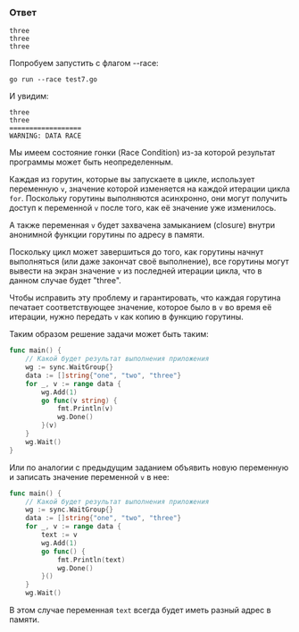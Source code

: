### Ответ

```text
three
three
three
```

Попробуем запустить с флагом --race:

```text
go run --race test7.go  
```
И увидим:

```text
three
three
==================
WARNING: DATA RACE
```
Мы имеем состояние гонки (Race Condition) из-за которой результат программы может быть неопределенным.

Каждая из горутин, которые вы запускаете в цикле, использует переменную `v`, значение которой изменяется на каждой итерации цикла `for`. Поскольку горутины выполняются асинхронно, они могут получить доступ к переменной `v` после того, как её значение уже изменилось.

А также переменная `v` будет захвачена замыканием (closure) внутри анонимной функции горутины по адресу в памяти. 

Поскольку цикл может завершиться до того, как горутины начнут выполняться (или даже закончат своё выполнение), все горутины могут вывести на экран значение `v` из последней итерации цикла, что в данном случае будет "three".

Чтобы исправить эту проблему и гарантировать, что каждая горутина печатает соответствующее значение, которое было в `v` во время её итерации, нужно передать `v` как копию в функцию горутины.

Таким образом решение задачи может быть таким:

```go
func main() {
	// Какой будет результат выполнения приложения
	wg := sync.WaitGroup{}
	data := []string{"one", "two", "three"}
	for _, v := range data {
		wg.Add(1)
		go func(v string) {
			fmt.Println(v)
			wg.Done()
		}(v)
	}
	wg.Wait()
}
```

Или по аналогии с предыдущим заданием объявить новую переменную и записать значение переменной `v` в нее:

```go
func main() {
	// Какой будет результат выполнения приложения
	wg := sync.WaitGroup{}
	data := []string{"one", "two", "three"}
	for _, v := range data {
		text := v
		wg.Add(1)
		go func() {
			fmt.Println(text)
			wg.Done()
		}()
	}
	wg.Wait()
```
В этом случае переменная `text` всегда будет иметь разный адрес в памяти.
